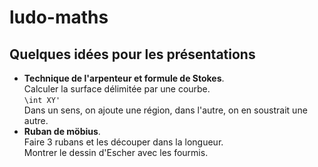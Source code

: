 # ludo-maths
## Quelques idées pour les présentations

* __Technique de l'arpenteur et formule de Stokes__.  
  Calculer la surface délimitée par une courbe.  
  `\int XY'`  
  Dans un sens, on ajoute une région, dans l'autre, on en soustrait une autre.
* __Ruban de möbius__.  
  Faire 3 rubans et les découper dans la longueur.  
  Montrer le dessin d'Escher avec les fourmis.

